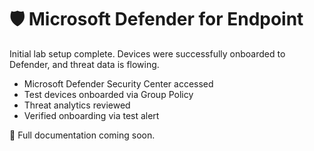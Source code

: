 # 🛡️ Microsoft Defender for Endpoint

Initial lab setup complete. Devices were successfully onboarded to Defender, and threat data is flowing.

- Microsoft Defender Security Center accessed
- Test devices onboarded via Group Policy
- Threat analytics reviewed
- Verified onboarding via test alert

📌 Full documentation coming soon.

